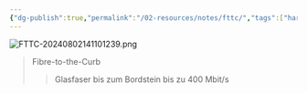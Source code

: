 ```yaml
---
{"dg-publish":true,"permalink":"/02-resources/notes/fttc/","tags":["hardware","netzwerk"],"updated":"2024-08-02T14:11:03.000+02:00"}
---
```


![FTTC-20240802141101239.png](/img/user/02%20-%20RESOURCES/Files/FTTC-20240802141101239.png)
>Fibre-to-the-Curb
>>Glasfaser bis zum Bordstein
>>bis zu 400 Mbit/s